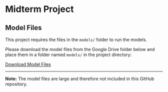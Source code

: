 # Midterm Project

## Model Files

This project requires the files in the `models/` folder to run the models.

Please download the model files from the Google Drive folder below and place them in a folder named `models/` in the project directory:

[Download Model Files](https://drive.google.com/drive/folders/1xmi5hqcz3KbTHS1rT0db_xDlkLS0qTeb?usp=sharing)

---

**Note:** The model files are large and therefore not included in this GitHub repository.
